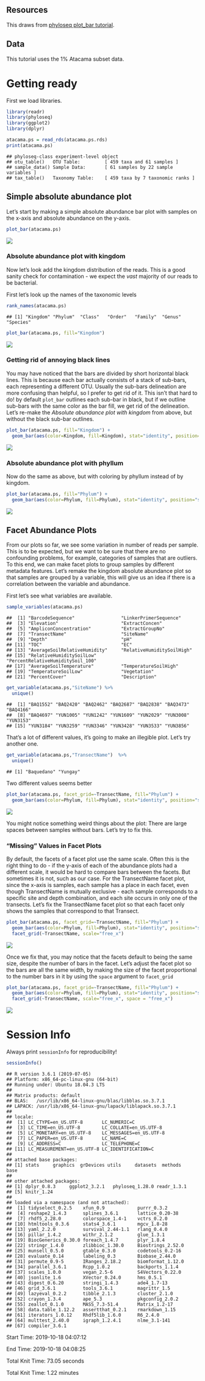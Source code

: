 Resources
---------

This draws from [phyloseq plot\_bar
tutorial](https://joey711.github.io/phyloseq/plot_bar-examples.html).

Data
----

This tutorial uses the 1% Atacama subset data.

Getting ready
=============

First we load libraries.

``` r
library(readr)
library(phyloseq)
library(ggplot2)
library(dplyr)
```

``` r
atacama.ps = read_rds(atacama.ps.rds)
print(atacama.ps)
```

    ## phyloseq-class experiment-level object
    ## otu_table()   OTU Table:         [ 459 taxa and 61 samples ]
    ## sample_data() Sample Data:       [ 61 samples by 22 sample variables ]
    ## tax_table()   Taxonomy Table:    [ 459 taxa by 7 taxonomic ranks ]

Simple absolute abundance plot
------------------------------

Let’s start by making a simple absolute abundance bar plot with samples
on the x-axis and absolute abundance on the y-axis.

``` r
plot_bar(atacama.ps)
```

![](absolute_abundance_plots_files/figure-markdown_github/unnamed-chunk-2-1.png)

### Absolute abundance plot with kingdom

Now let’s look add the kingdom distribution of the reads. This is a good
sanity check for contamination - we expect the *vast* majority of our
reads to be bacterial.

First let’s look up the names of the taxonomic levels

``` r
rank_names(atacama.ps)
```

    ## [1] "Kingdom" "Phylum"  "Class"   "Order"   "Family"  "Genus"   "Species"

``` r
plot_bar(atacama.ps, fill="Kingdom")
```

![](absolute_abundance_plots_files/figure-markdown_github/unnamed-chunk-4-1.png)

### Getting rid of annoying black lines

You may have noticed that the bars are divided by short horizontal black
lines. This is because each bar actually consists of a stack of
sub-bars, each representing a different OTU. Usually the sub-bars
delineation are more confusing than helpful, so I prefer to get rid of
it. This isn’t that hard to do! by default `plot_bar` outlines each
sub-bar in black, but if we outline sub-bars with the same color as the
bar fill, we get rid of the delineation. Let’s re-make the *Absolute
abundance plot with kingdom* from above, but without the black sub-bar
outlines.

``` r
plot_bar(atacama.ps, fill="Kingdom") +
  geom_bar(aes(color=Kingdom, fill=Kingdom), stat="identity", position="stack")
```

![](absolute_abundance_plots_files/figure-markdown_github/unnamed-chunk-5-1.png)

### Absolute abundance plot with phyllum

Now do the same as above, but with coloring by phyllum instead of by
kingdom.

``` r
plot_bar(atacama.ps, fill="Phylum") +
  geom_bar(aes(color=Phylum, fill=Phylum), stat="identity", position="stack")
```

![](absolute_abundance_plots_files/figure-markdown_github/unnamed-chunk-6-1.png)

Facet Abundance Plots
---------------------

From our plots so far, we see some variation in number of reads per
sample. This is to be expected, but we want to be sure that there are no
confounding problems, for example, categories of samples that are
outliers. To this end, we can make facet plots to group samples by
different metadata features. Let’s remake the kingdom absolute abundance
plot so that samples are grouped by a variable, this will give us an
idea if there is a correlation between the variable and abundance.

First let’s see what variables are available.

``` r
sample_variables(atacama.ps)
```

    ##  [1] "BarcodeSequence"                 "LinkerPrimerSequence"           
    ##  [3] "Elevation"                       "ExtractConcen"                  
    ##  [5] "AmpliconConcentration"           "ExtractGroupNo"                 
    ##  [7] "TransectName"                    "SiteName"                       
    ##  [9] "Depth"                           "pH"                             
    ## [11] "TOC"                             "EC"                             
    ## [13] "AverageSoilRelativeHumidity"     "RelativeHumiditySoilHigh"       
    ## [15] "RelativeHumiditySoilLow"         "PercentRelativeHumiditySoil_100"
    ## [17] "AverageSoilTemperature"          "TemperatureSoilHigh"            
    ## [19] "TemperatureSoilLow"              "Vegetation"                     
    ## [21] "PercentCover"                    "Description"

``` r
get_variable(atacama.ps,"SiteName") %>%
  unique()
```

    ##  [1] "BAQ1552" "BAQ2420" "BAQ2462" "BAQ2687" "BAQ2838" "BAQ3473" "BAQ4166"
    ##  [8] "BAQ4697" "YUN1005" "YUN1242" "YUN1609" "YUN2029" "YUN3008" "YUN3153"
    ## [15] "YUN3184" "YUN3259" "YUN3346" "YUN3428" "YUN3533" "YUN3856"

That’s a lot of different values, it’s going to make an illegible plot.
Let’s try another one.

``` r
get_variable(atacama.ps,"TransectName")  %>%
  unique()
```

    ## [1] "Baquedano" "Yungay"

Two different values seems better

``` r
plot_bar(atacama.ps, facet_grid=~TransectName, fill="Phylum") +
  geom_bar(aes(color=Phylum, fill=Phylum), stat="identity", position="stack")
```

![](absolute_abundance_plots_files/figure-markdown_github/unnamed-chunk-10-1.png)

You might notice something weird things about the plot: There are large
spaces between samples without bars. Let’s try to fix this.

### “Missing” Values in Facet Plots

By default, the facets of a facet plot use the same scale. Often this is
the right thing to do - if the y-axis of each of the abundance plots had
a different scale, it would be hard to compare bars between the facets.
But sometimes it is not, such as our case. For the TransectName facet
plot, since the x-axis is samples, each sample has a place in each
facet, even though TransectName is mutually exclusive - each sample
corresponds to a specific site and depth combination, and each site
occurs in only one of the transects. Let’s fix the TransectName facet
plot so that each facet only shows the samples that correspond to that
Transect.

``` r
plot_bar(atacama.ps, facet_grid=~TransectName, fill="Phylum") +
  geom_bar(aes(color=Phylum, fill=Phylum), stat="identity", position="stack") +
  facet_grid(~TransectName, scale="free_x")
```

![](absolute_abundance_plots_files/figure-markdown_github/unnamed-chunk-11-1.png)

Once we fix that, you may notice that the facets default to being the
same size, despite the number of bars in the facet. Let’s adjust the
facet plot so the bars are all the same width, by making the size of the
facet proportional to the number bars in it by using the `space`
argument to `facet_grid`

``` r
plot_bar(atacama.ps, facet_grid=~TransectName, fill="Phylum") +
  geom_bar(aes(color=Phylum, fill=Phylum), stat="identity", position="stack") +
  facet_grid(~TransectName, scale="free_x", space = "free_x")
```

![](absolute_abundance_plots_files/figure-markdown_github/unnamed-chunk-12-1.png)

Session Info
============

Always print `sessionInfo` for reproducibility!

``` r
sessionInfo()
```

    ## R version 3.6.1 (2019-07-05)
    ## Platform: x86_64-pc-linux-gnu (64-bit)
    ## Running under: Ubuntu 18.04.3 LTS
    ## 
    ## Matrix products: default
    ## BLAS:   /usr/lib/x86_64-linux-gnu/blas/libblas.so.3.7.1
    ## LAPACK: /usr/lib/x86_64-linux-gnu/lapack/liblapack.so.3.7.1
    ## 
    ## locale:
    ##  [1] LC_CTYPE=en_US.UTF-8       LC_NUMERIC=C              
    ##  [3] LC_TIME=en_US.UTF-8        LC_COLLATE=en_US.UTF-8    
    ##  [5] LC_MONETARY=en_US.UTF-8    LC_MESSAGES=en_US.UTF-8   
    ##  [7] LC_PAPER=en_US.UTF-8       LC_NAME=C                 
    ##  [9] LC_ADDRESS=C               LC_TELEPHONE=C            
    ## [11] LC_MEASUREMENT=en_US.UTF-8 LC_IDENTIFICATION=C       
    ## 
    ## attached base packages:
    ## [1] stats     graphics  grDevices utils     datasets  methods   base     
    ## 
    ## other attached packages:
    ## [1] dplyr_0.8.3     ggplot2_3.2.1   phyloseq_1.28.0 readr_1.3.1    
    ## [5] knitr_1.24     
    ## 
    ## loaded via a namespace (and not attached):
    ##  [1] tidyselect_0.2.5    xfun_0.9            purrr_0.3.2        
    ##  [4] reshape2_1.4.3      splines_3.6.1       lattice_0.20-38    
    ##  [7] rhdf5_2.28.0        colorspace_1.4-1    vctrs_0.2.0        
    ## [10] htmltools_0.3.6     stats4_3.6.1        mgcv_1.8-28        
    ## [13] yaml_2.2.0          survival_2.44-1.1   rlang_0.4.0        
    ## [16] pillar_1.4.2        withr_2.1.2         glue_1.3.1         
    ## [19] BiocGenerics_0.30.0 foreach_1.4.7       plyr_1.8.4         
    ## [22] stringr_1.4.0       zlibbioc_1.30.0     Biostrings_2.52.0  
    ## [25] munsell_0.5.0       gtable_0.3.0        codetools_0.2-16   
    ## [28] evaluate_0.14       labeling_0.3        Biobase_2.44.0     
    ## [31] permute_0.9-5       IRanges_2.18.2      biomformat_1.12.0  
    ## [34] parallel_3.6.1      Rcpp_1.0.2          backports_1.1.4    
    ## [37] scales_1.0.0        vegan_2.5-6         S4Vectors_0.22.0   
    ## [40] jsonlite_1.6        XVector_0.24.0      hms_0.5.1          
    ## [43] digest_0.6.20       stringi_1.4.3       ade4_1.7-13        
    ## [46] grid_3.6.1          tools_3.6.1         magrittr_1.5       
    ## [49] lazyeval_0.2.2      tibble_2.1.3        cluster_2.1.0      
    ## [52] crayon_1.3.4        ape_5.3             pkgconfig_2.0.2    
    ## [55] zeallot_0.1.0       MASS_7.3-51.4       Matrix_1.2-17      
    ## [58] data.table_1.12.2   assertthat_0.2.1    rmarkdown_1.15     
    ## [61] iterators_1.0.12    Rhdf5lib_1.6.0      R6_2.4.0           
    ## [64] multtest_2.40.0     igraph_1.2.4.1      nlme_3.1-141       
    ## [67] compiler_3.6.1

Start Time: 2019-10-18 04:07:12

End Time: 2019-10-18 04:08:25

Total Knit Time: 73.05 seconds

Total Knit Time: 1.22 minutes
